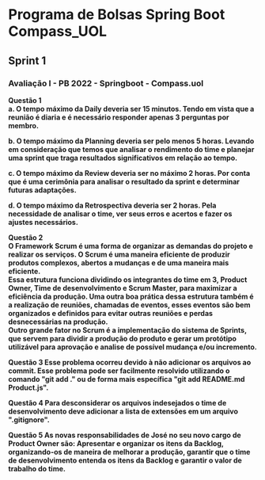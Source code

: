 <h1>Programa de Bolsas Spring Boot Compass_UOL</h1>

<h2>Sprint 1</h2>

<h3>Avaliação I - PB 2022 - Springboot - Compass.uol</h3>
<p><b>Questão 1</b><br><b>a.<b> O tempo máximo da Daily deveria ser 15 minutos. Tendo em vista que a reunião é diaria e é necessário responder apenas 3 perguntas por membro.</p>

<p><b>b.<b> O tempo máximo da Planning deveria ser pelo menos 5 horas. Levando em consideração que temos que analisar o rendimento do time e planejar uma sprint que traga resultados significativos em relação ao tempo.</p>

<p><b>c.<b> O tempo máximo da Review deveria ser no máximo 2 horas. Por conta que é uma cerimônia para analisar o resultado da sprint e determinar futuras adaptações.</p>

<p><b>d.<b> O tempo máximo da Retrospectiva deveria ser 2 horas. Pela necessidade de analisar o time, ver seus erros e acertos e fazer os ajustes necessários.</p>



<p><b>Questão 2</b><br> O Framework Scrum é uma forma de organizar as demandas do projeto e realizar os serviços. O Scrum é uma maneira eficiente de produzir produtos complexos, abertos a mudanças e de uma maneira mais eficiente.<br> Essa estrutura funciona dividindo os integrantes do time em 3, Product Owner, Time de desenvolvimento e Scrum Master, para maximizar a eficiência da produção. Uma outra boa prática dessa estrutura também é a realização de reuniões, chamadas de eventos, esses eventos são bem organizados e definidos para evitar outras reuniões e perdas desnecessárias na produção.<br> Outro grande fator no Scrum é a implementação do sistema de Sprints, que servem para dividir a produção do produto e gerar um protótipo utilizável para aprovação e analise de possível mudança e/ou incremento.</p>



<p><b>Questão 3</b> Esse problema ocorreu devido à não adicionar os arquivos ao commit. Esse problema pode ser facilmente resolvido utilizando o comando "git add ." ou de forma mais específica "git add README.md Product.js".</p>



<p><b>Questão 4</b> Para desconsiderar os arquivos indesejados o time de desenvolvimento deve adicionar a lista de extensões em um arquivo ".gitignore".</p>



<p><b>Questão 5</b> As novas responsabilidades de José no seu novo cargo de Product Owner são: Apresentar e organizar os itens da Backlog, organizando-os de maneira de melhorar a produção, garantir que o time de desenvolvimento entenda os itens da Backlog e garantir o valor de trabalho do time.</p>